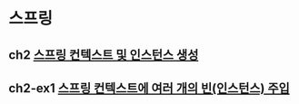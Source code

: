 # 스프링

## ch2   [스프링 컨텍스트 및 인스턴스 생성](https://github.com/syeongk/Spring/tree/main/ch2-ex1/src/main/java/org/spring)

## ch2-ex1   [스프링 컨텍스트에 여러 개의 빈(인스턴스) 주입](https://github.com/syeongk/Spring/tree/main/ch2-ex1/src/main/java/org/spring)
